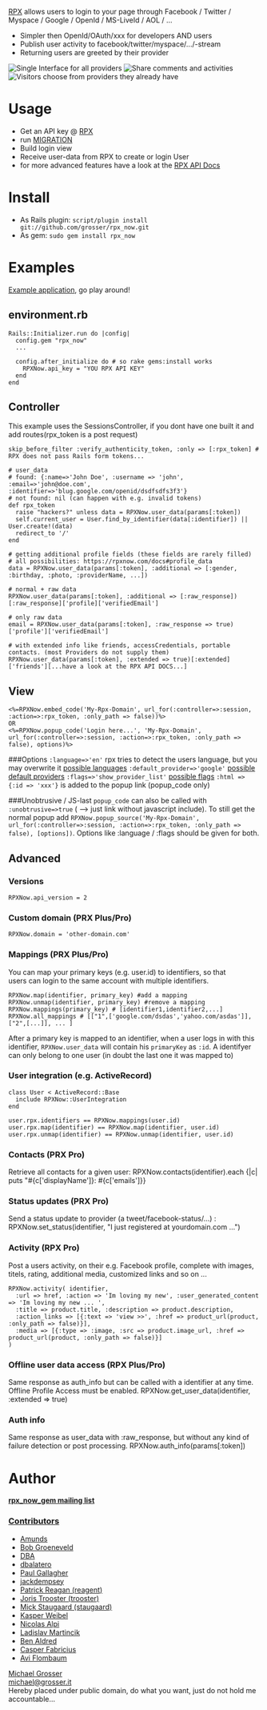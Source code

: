 [RPX](http://rpxnow.com) allows users to login to your page through Facebook / Twitter / Myspace / Google / OpenId / MS-LiveId / AOL / ...

 - Simpler then OpenId/OAuth/xxx for developers AND users
 - Publish user activity to facebook/twitter/myspace/.../-stream
 - Returning users are greeted by their provider

![Single Interface for all providers](https://s3.amazonaws.com/static.rpxnow.com/rel/img/a481ed2afccd255350cccd738050f873.png)
![Share comments and activities](https://s3.amazonaws.com/static.rpxnow.com/rel/img/50bdccdb32b6ae68d46908a531492b28.png)
![Visitors choose from providers they already have](https://s3.amazonaws.com/static.rpxnow.com/rel/img/f4a6e65808eefcf8754588c71f84c142.png)

Usage
=====
 - Get an API key @ [RPX](http://rpxnow.com)
 - run [MIGRATION](http://github.com/grosser/rpx_now/raw/master/MIGRATION)
 - Build login view
 - Receive user-data from RPX to create or login User
 - for more advanced features have a look at the [RPX API Docs](https://rpxnow.com/docs)

Install
=======
 - As Rails plugin: `script/plugin install git://github.com/grosser/rpx_now.git `
 - As gem: `sudo gem install rpx_now`

Examples
========

[Example application](http://github.com/grosser/rpx_now_example), go play around!

environment.rb
--------------
    Rails::Initializer.run do |config|
      config.gem "rpx_now"
      ...

      config.after_initialize do # so rake gems:install works
        RPXNow.api_key = "YOU RPX API KEY"
      end
    end

Controller
----------
This example uses the SessionsController, if you dont have one built it and add routes(rpx_token is a post request)

    skip_before_filter :verify_authenticity_token, :only => [:rpx_token] # RPX does not pass Rails form tokens...

    # user_data
    # found: {:name=>'John Doe', :username => 'john', :email=>'john@doe.com', :identifier=>'blug.google.com/openid/dsdfsdfs3f3'}
    # not found: nil (can happen with e.g. invalid tokens)
    def rpx_token
      raise "hackers?" unless data = RPXNow.user_data(params[:token])
      self.current_user = User.find_by_identifier(data[:identifier]) || User.create!(data)
      redirect_to '/'
    end

    # getting additional profile fields (these fields are rarely filled)
    # all possibilities: https://rpxnow.com/docs#profile_data
    data = RPXNow.user_data(params[:token], :additional => [:gender, :birthday, :photo, :providerName, ...])

    # normal + raw data
    RPXNow.user_data(params[:token], :additional => [:raw_response])[:raw_response]['profile]['verifiedEmail']

    # only raw data
    email = RPXNow.user_data(params[:token], :raw_response => true)['profile']['verifiedEmail']

    # with extended info like friends, accessCredentials, portable contacts. (most Providers do not supply them)
    RPXNow.user_data(params[:token], :extended => true)[:extended]['friends'][...have a look at the RPX API DOCS...]

View
----

    <%=RPXNow.embed_code('My-Rpx-Domain', url_for(:controller=>:session, :action=>:rpx_token, :only_path => false))%>
    OR
    <%=RPXNow.popup_code('Login here...', 'My-Rpx-Domain', url_for(:controller=>:session, :action=>:rpx_token, :only_path => false), options)%>

###Options
`:language=>'en'` rpx tries to detect the users language, but you may overwrite it [possible languages](https://rpxnow.com/docs#sign-in_localization)
`:default_provider=>'google'` [possible default providers](https://rpxnow.com/docs#sign-in_default_provider)
`:flags=>'show_provider_list'` [possible flags](https://rpxnow.com/docs#sign-in_interface)
`:html => {:id => 'xxx'}` is added to the popup link (popup_code only)

###Unobtrusive / JS-last
`popup_code` can also be called with `:unobtrusive=>true` ( --> just link without javascript include).
To still get the normal popup add `RPXNow.popup_source('My-Rpx-Domain', url_for(:controller=>:session, :action=>:rpx_token, :only_path => false), [options])`.
Options like :language / :flags should be given for both.

Advanced
--------
### Versions
    RPXNow.api_version = 2

### Custom domain (PRX Plus/Pro)
    RPXNow.domain = 'other-domain.com'

### Mappings (PRX Plus/Pro)
You can map your primary keys (e.g. user.id) to identifiers, so that<br/>
users can login to the same account with multiple identifiers.

    RPXNow.map(identifier, primary_key) #add a mapping
    RPXNow.unmap(identifier, primary_key) #remove a mapping
    RPXNow.mappings(primary_key) # [identifier1,identifier2,...]
    RPXNow.all_mappings # [["1",['google.com/dsdas','yahoo.com/asdas']], ["2",[...]], ... ]

After a primary key is mapped to an identifier, when a user logs in with this identifier,
`RPXNow.user_data` will contain his `primaryKey` as `:id`.
A identifyer can only belong to one user (in doubt the last one it was mapped to)

### User integration (e.g. ActiveRecord)
    class User < ActiveRecord::Base
      include RPXNow::UserIntegration
    end

    user.rpx.identifiers == RPXNow.mappings(user.id)
    user.rpx.map(identifier) == RPXNow.map(identifier, user.id)
    user.rpx.unmap(identifier) == RPXNow.unmap(identifier, user.id)

### Contacts (PRX Pro)
Retrieve all contacts for a given user:
    RPXNow.contacts(identifier).each {|c| puts "#{c['displayName']}: #{c['emails']}}

### Status updates (PRX Pro)
Send a status update to provider (a tweet/facebook-status/...) :
    RPXNow.set_status(identifier, "I just registered at yourdomain.com ...")

### Activity (RPX Pro)
Post a users activity, on their e.g. Facebook profile, complete with images, titels, rating, additional media, customized links and so on ...

    RPXNow.activity( identifier,
      :url => href, :action => 'Im loving my new', :user_generated_content => 'Im loving my new ... ',
      :title => product.title, :description => product.description,
      :action_links => [{:text => 'view >>', :href => product_url(product, :only_path => false)}],
      :media => [{:type => :image, :src => product.image_url, :href => product_url(product, :only_path => false)}]
    )

### Offline user data access (RPX Plus/Pro)
Same response as auth_info but can be called with a identifier at any time.<br/>
Offline Profile Access must be enabled.
    RPXNow.get_user_data(identifier, :extended => true)

### Auth info
Same response as user_data with :raw_response, but without any kind of failure detection or post processing.
    RPXNow.auth_info(params[:token])

Author
======

__[rpx_now_gem mailing list](http://groups.google.com/group/rpx_now_gem)__


### [Contributors](http://github.com/grosser/rpx_now/contributors)
 - [Amunds](http://github.com/Amunds)
 - [Bob Groeneveld](http://metathoughtfacility.blogspot.com)
 - [DBA](http://github.com/DBA)
 - [dbalatero](http://github.com/dbalatero)
 - [Paul Gallagher](http://tardate.blogspot.com/)
 - [jackdempsey](http://jackndempsey.blogspot.com)
 - [Patrick Reagan (reagent)](http://sneaq.net)
 - [Joris Trooster (trooster)](http://www.interstroom.nl)
 - [Mick Staugaard (staugaard)](http://mick.staugaard.com/)
 - [Kasper Weibel](http://github.com/weibel)
 - [Nicolas Alpi](http://www.notgeeklycorrect.com)
 - [Ladislav Martincik](http://martincik.com)
 - [Ben Aldred](http://github.com/benaldred)
 - [Casper Fabricius](http://casperfabricius.com)
 - [Avi Flombaum](http://www.aviflombaum.com)

[Michael Grosser](http://grosser.it)<br/>
michael@grosser.it<br/>
Hereby placed under public domain, do what you want, just do not hold me accountable...
